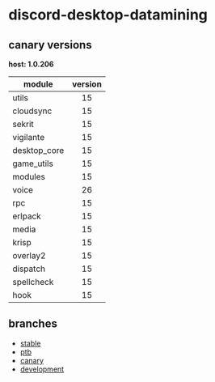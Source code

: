 # discord-desktop-datamining

## canary versions

**host: 1.0.206**

| module | version |
| ------ | :-----: |
| utils | 15 |
| cloudsync | 15 |
| sekrit | 15 |
| vigilante | 15 |
| desktop_core | 15 |
| game_utils | 15 |
| modules | 15 |
| voice | 26 |
| rpc | 15 |
| erlpack | 15 |
| media | 15 |
| krisp | 15 |
| overlay2 | 15 |
| dispatch | 15 |
| spellcheck | 15 |
| hook | 15 |

## branches

- [stable](https://github.com/OpenAsar/discord-desktop-datamining/tree/stable)
- [ptb](https://github.com/OpenAsar/discord-desktop-datamining/tree/ptb)
- [canary](https://github.com/OpenAsar/discord-desktop-datamining/tree/canary)
- [development](https://github.com/OpenAsar/discord-desktop-datamining/tree/development)